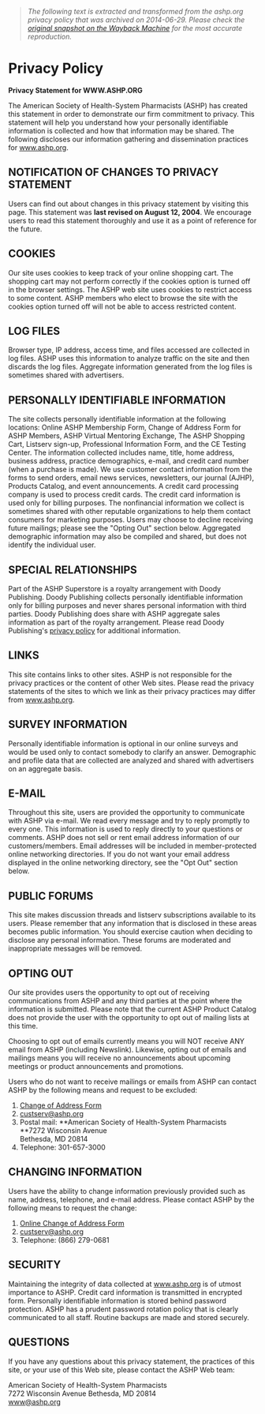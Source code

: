 > *The following text is extracted and transformed from the ashp.org privacy policy that was archived on 2014-06-29. Please check the [original snapshot on the Wayback Machine](https://web.archive.org/web/20140629214817id_/http%3A//www.ashp.org/privacy) for the most accurate reproduction.*

# Privacy Policy

**Privacy Statement for WWW.ASHP.ORG**

The American Society of Health-System Pharmacists (ASHP) has created this statement in order to demonstrate our firm commitment to privacy. This statement will help you understand how your personally identifiable information is collected and how that information may be shared. The following discloses our information gathering and dissemination practices for www.ashp.org. 

## NOTIFICATION OF CHANGES TO PRIVACY STATEMENT 

Users can find out about changes in this privacy statement by visiting this page. This statement was **last revised on August 12, 2004**. We encourage users to read this statement thoroughly and use it as a point of reference for the future. 

## COOKIES 

Our site uses cookies to keep track of your online shopping cart. The shopping cart may not perform correctly if the cookies option is turned off in the browser settings. The ASHP web site uses cookies to restrict access to some content. ASHP members who elect to browse the site with the cookies option turned off will not be able to access restricted content. 

## LOG FILES 

Browser type, IP address, access time, and files accessed are collected in log files. ASHP uses this information to analyze traffic on the site and then discards the log files. Aggregate information generated from the log files is sometimes shared with advertisers. 

## PERSONALLY IDENTIFIABLE INFORMATION 

The site collects personally identifiable information at the following locations: Online ASHP Membership Form, Change of Address Form for ASHP Members, ASHP Virtual Mentoring Exchange, The ASHP Shopping Cart, Listserv sign-up, Professional Information Form, and the CE Testing Center. The information collected includes name, title, home address, business address, practice demographics, e-mail, and credit card number (when a purchase is made). We use customer contact information from the forms to send orders, email news services, newsletters, our journal (AJHP), Products Catalog, and event announcements. A credit card processing company is used to process credit cards. The credit card information is used only for billing purposes. The nonfinancial information we collect is sometimes shared with other reputable organizations to help them contact consumers for marketing purposes. Users may choose to decline receiving future mailings; please see the "Opting Out" section below. Aggregated demographic information may also be compiled and shared, but does not identify the individual user. 

## SPECIAL RELATIONSHIPS 

Part of the ASHP Superstore is a royalty arrangement with Doody Publishing. Doody Publishing collects personally identifiable information only for billing purposes and never shares personal information with third parties. Doody Publishing does share with ASHP aggregate sales information as part of the royalty arrangement. Please read Doody Publishing's [privacy policy](http://corp.doody.com/corp2012/privacy.aspx) for additional information. 

## LINKS 

This site contains links to other sites. ASHP is not responsible for the privacy practices or the content of other Web sites. Please read the privacy statements of the sites to which we link as their privacy practices may differ from www.ashp.org. 

## SURVEY INFORMATION 

Personally identifiable information is optional in our online surveys and would be used only to contact somebody to clarify an answer. Demographic and profile data that are collected are analyzed and shared with advertisers on an aggregate basis. 

## E-MAIL 

Throughout this site, users are provided the opportunity to communicate with ASHP via e-mail. We read every message and try to reply promptly to every one. This information is used to reply directly to your questions or comments. ASHP does not sell or rent email address information of our customers/members. Email addresses will be included in member-protected online networking directories. If you do not want your email address displayed in the online networking directory, see the "Opt Out" section below. 

## PUBLIC FORUMS 

This site makes discussion threads and listserv subscriptions available to its users. Please remember that any information that is disclosed in these areas becomes public information. You should exercise caution when deciding to disclose any personal information. These forums are moderated and inappropriate messages will be removed. 

## OPTING OUT 

Our site provides users the opportunity to opt out of receiving communications from ASHP and any third parties at the point where the information is submitted. Please note that the current ASHP Product Catalog does not provide the user with the opportunity to opt out of mailing lists at this time. 

Choosing to opt out of emails currently means you will NOT receive ANY email from ASHP (including Newslink). Likewise, opting out of emails and mailings means you will receive no announcements about upcoming meetings or product announcements and promotions. 

Users who do not want to receive mailings or emails from ASHP can contact ASHP by the following means and request to be excluded: 

  1. [Change of Address Form](http://www.ashp.org/go/account.aspx)
  2. [custserv@ashp.org](mailto:custserv@ashp.org)
  3. Postal mail: **American Society of Health-System Pharmacists  
**7272 Wisconsin Avenue  
Bethesda, MD 20814
  4. Telephone: 301-657-3000 



## CHANGING INFORMATION 

Users have the ability to change information previously provided such as name, address, telephone, and e-mail address. Please contact ASHP by the following means to request the change: 

  1. [Online Change of Address Form](http://www.ashp.org/go/account.aspx)
  2. [custserv@ashp.org](mailto:custserv@ashp.org)
  3. Telephone: (866) 279-0681 



## SECURITY

Maintaining the integrity of data collected at www.ashp.org is of utmost importance to ASHP. Credit card information is transmitted in encrypted form. Personally identifiable information is stored behind password protection. ASHP has a prudent password rotation policy that is clearly communicated to all staff. Routine backups are made and stored securely. 

## QUESTIONS 

If you have any questions about this privacy statement, the practices of this site, or your use of this Web site, please contact the ASHP Web team: 

American Society of Health-System Pharmacists   
7272 Wisconsin Avenue Bethesda, MD 20814  
[www@ashp.org](mailto:www@ashp.org)
